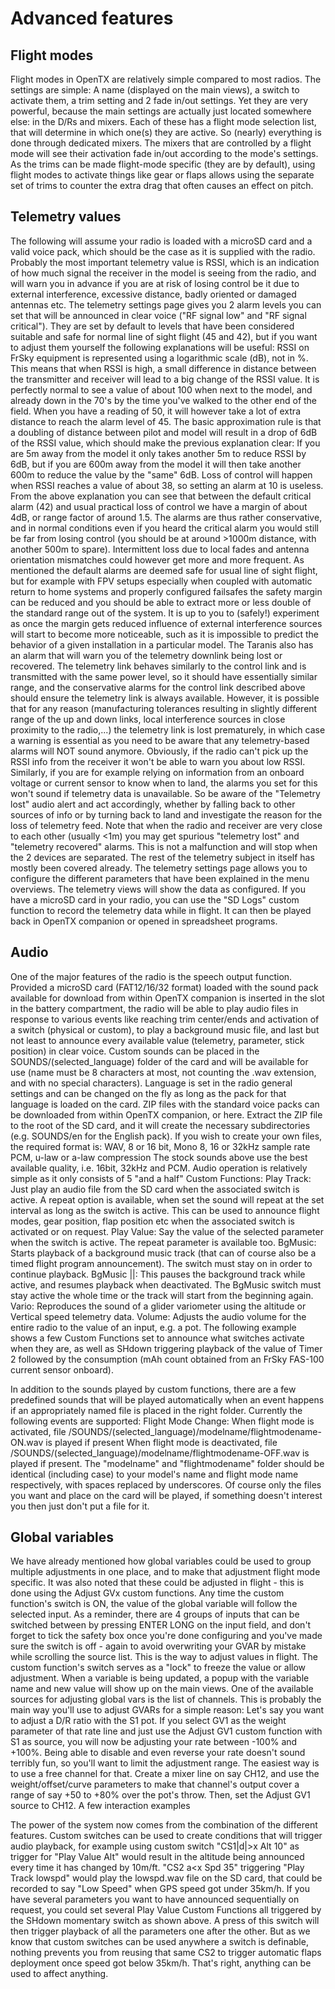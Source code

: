 # Advanced features

## Flight modes

Flight modes in OpenTX are relatively simple compared to most radios. The settings are simple: A name (displayed on the main views), a switch to activate them, a trim setting and 2 fade in/out settings. Yet they are very powerful, because the main settings are actually just located somewhere else: in the D/Rs and mixers. Each of these has a flight mode selection list, that will determine in which one(s) they are active. So (nearly) everything is done through dedicated mixers. The mixers that are controlled by a flight mode will see their activation fade in/out according to the mode's settings. As the trims can be made flight-mode specific (they are by default), using flight modes to activate things like gear or flaps allows using the separate set of trims to counter the extra drag that often causes an effect on pitch.

## Telemetry values

The following will assume your radio is loaded with a microSD card and a valid voice pack, which should be the case as it is supplied with the radio. Probably the most important telemetry value is RSSI, which is an indication of how much signal the receiver in the model is seeing from the radio, and will warn you in advance if you are at risk of losing control be it due to external interference, excessive distance, badly oriented or damaged antennas etc. The telemetry settings page gives you 2 alarm levels you can set that will be announced in clear voice ("RF signal low" and "RF signal critical"). They are set by default to levels that have been considered suitable and safe for normal line of sight flight (45 and 42), but if you want to adjust them yourself the following explanations will be useful:
RSSI on FrSky equipment is represented using a logarithmic scale (dB), not in %. This means that when RSSI is high, a small difference in distance between the transmitter and receiver will lead to a big change of the RSSI value. It is perfectly normal to see a value of about 100 when next to the model, and already down in the 70's by the time you've walked to the other end of the field. When you have a reading of 50, it will however take a lot of extra distance to reach the alarm level of 45. The basic approximation rule is that a doubling of distance between pilot and model will result in a drop of 6dB of the RSSI value, which should make the previous explanation clear: If you are 5m away from the model it only takes another 5m to reduce RSSI by 6dB, but if you are 600m away from the model it will then take another 600m to reduce the value by the "same" 6dB.
Loss of control will happen when RSSI reaches a value of about 38, so setting an alarm at 10 is useless. From the above explanation you can see that between the default critical alarm (42) and usual practical loss of control we have a margin of about 4dB, or range factor of around 1.5. The alarms are thus rather conservative, and in normal conditions even if you heard the critical alarm you would still be far from losing control (you should be at around >1000m distance, with another 500m to spare). Intermittent loss due to local fades and antenna orientation mismatches could however get more and more frequent.
As mentioned the default alarms are deemed safe for usual line of sight flight, but for example with FPV setups especially when coupled with automatic return to home systems and properly configured failsafes the safety margin can be reduced and you should be able to extract more or less double of the standard range out of the system. It is up to you to (safely!) experiment as once the margin gets reduced influence of external interference sources will start to become more noticeable, such as it is impossible to predict the behavior of a given installation in a particular model.
The Taranis also has an alarm that will warn you of the telemetry downlink being lost or recovered. The telemetry link behaves similarly to the control link and is transmitted with the same power level, so it should have essentially similar range, and the conservative alarms for the control link described above should ensure the telemetry link is always available. However, it is possible that for any reason (manufacturing tolerances resulting in slightly different range of the up and down links, local interference sources in close proximity to the radio,...) the telemetry link is lost prematurely, in which case a warning is essential as you need to be aware that any telemetry-based alarms will NOT sound anymore. Obviously, if the radio can't pick up the RSSI info from the receiver it won't be able to warn you about low RSSI. Similarly, if you are for example relying on information from an onboard voltage or current sensor to know when to land, the alarms you set for this won't sound if telemetry data is unavailable. So be aware of the "Telemetry lost" audio alert and act accordingly, whether by falling back to other sources of info or by turning back to land and investigate the reason for the loss of telemetry feed.
Note that when the radio and receiver are very close to each other (usually <1m) you may get spurious "telemetry lost" and "telemetry recovered" alarms. This is not a malfunction and will stop when the 2 devices are separated.
The rest of the telemetry subject in itself has mostly been covered already. The telemetry settings page allows you to configure the different parameters that have been explained in the menu overviews. The telemetry views will show the data as configured. If you have a microSD card in your radio, you can use the "SD Logs" custom function to record the telemetry data while in flight. It can then be played back in OpenTX companion or opened in spreadsheet programs.

## Audio

One of the major features of the radio is the speech output function. Provided a microSD card (FAT12/16/32 format) loaded with the sound pack available for download from within OpenTX companion is inserted in the slot in the battery compartment, the radio will be able to play audio files in response to various events like reaching trim center/ends and activation of a switch (physical or custom), to play a background music file, and last but not least to announce every available value (telemetry, parameter, stick position) in clear voice. Custom sounds can be placed in the SOUNDS/(selected_language) folder of the card and will be available for use (name must be 8 characters at most, not counting the .wav extension, and with no special characters). Language is set in the radio general settings and can be changed on the fly as long as the pack for that language is loaded on the card.
ZIP files with the standard voice packs can be downloaded from within OpenTX companion, or here. Extract the ZIP file to the root of the SD card, and it will create the necessary subdirectories (e.g. SOUNDS/en for the English pack). If you wish to create your own files, the required format is:
WAV, 8 or 16 bit, Mono
8, 16 or 32kHz sample rate
PCM, u-law or a-law compression
The stock sounds above use the best available quality, i.e. 16bit, 32kHz and PCM.
Audio operation is relatively simple as it only consists of 5 "and a half" Custom Functions:
Play Track: Just play an audio file from the SD card when the associated switch is active. A repeat option is available, when set the sound will repeat at the set interval as long as the switch is active. This can be used to announce flight modes, gear position, flap position etc when the associated switch is activated or on request.
Play Value: Say the value of the selected parameter when the switch is active. The repeat parameter is available too.
BgMusic: Starts playback of a background music track (that can of course also be a timed flight program announcement). The switch must stay on in order to continue playback.
BgMusic ||: This pauses the background track while active, and resumes playback when deactivated. The BgMusic switch must stay active the whole time or the track will start from the beginning again.
Vario: Reproduces the sound of a glider variometer using the altitude or Vertical speed telemetry data.
Volume: Adjusts the audio volume for the entire radio to the value of an input, e.g. a pot.
The following example shows a few Custom Functions set to announce what switches activate when they are, as well as SHdown triggering playback of the value of Timer 2 followed by the consumption (mAh count obtained from an FrSky FAS-100 current sensor onboard).

In addition to the sounds played by custom functions, there are a few predefined sounds that will be played automatically when an event happens if an appropriately named file is placed in the right folder.
Currently the following events are supported:
Flight Mode Change:
When flight mode is activated, file /SOUNDS/(selected_language)/modelname/flightmodename-ON.wav is played if present
When flight mode is deactivated, file /SOUNDS/(selected_language)/modelname/flightmodename-OFF.wav is played if present.
The "modelname" and "flightmodename" folder should be identical (including case) to your model's name and flight mode name respectively, with spaces replaced by underscores. Of course only the files you want and place on the card will be played, if something doesn't interest you then just don't put a file for it.

## Global variables

We have already mentioned how global variables could be used to group multiple adjustments in one place, and to make that adjustment flight mode specific. It was also noted that these could be adjusted in flight - this is done using the Adjust GVx custom functions. Any time the custom function's switch is ON, the value of the global variable will follow the selected input. As a reminder, there are 4 groups of inputs that can be switched between by pressing ENTER LONG on the input field, and don't forget to tick the safety box once you're done configuring and you've made sure the switch is off - again to avoid overwriting your GVAR by mistake while scrolling the source list.
This is the way to adjust values in flight. The custom function's switch serves as a "lock" to freeze the value or allow adjustment. When a variable is being updated, a popup with the variable name and new value will show up on the main views.
One of the available sources for adjusting global vars is the list of channels. This is probably the main way you'll use to adjust GVARs for a simple reason: Let's say you want to adjust a D/R ratio with the S1 pot. If you select GV1 as the weight parameter of that rate line and just use the Adjust GV1 custom function with S1 as source, you will now be adjusting your rate between -100% and +100%. Being able to disable and even reverse your rate doesn't sound terribly fun, so you'll want to limit the adjustment range. The easiest way is to use a free channel for that. Create a mixer line on say CH12, and use the weight/offset/curve parameters to make that channel's output cover a range of say +50 to +80% over the pot's throw. Then, set the Adjust GV1 source to CH12.
A few interaction examples

The power of the system now comes from the combination of the different features. Custom switches can be used to create conditions that will trigger audio playback, for example using custom switch "CS1|d|>x Alt 10" as trigger for "Play Value Alt" would result in the altitude being announced every time it has changed by 10m/ft. "CS2 a<x Spd 35" triggering "Play Track lowspd" would play the lowspd.wav file on the SD card, that could be recorded to say "Low Speed" when GPS speed got under 35km/h. If you have several parameters you want to have announced sequentially on request, you could set several Play Value Custom Functions all triggered by the SHdown momentary switch as shown above. A press of this switch will then trigger playback of all the parameters one after the other.
But as we know that custom switches can be used anywhere a switch is definable, nothing prevents you from reusing that same CS2 to trigger automatic flaps deployment once speed got below 35km/h. That's right, anything can be used to affect anything.


